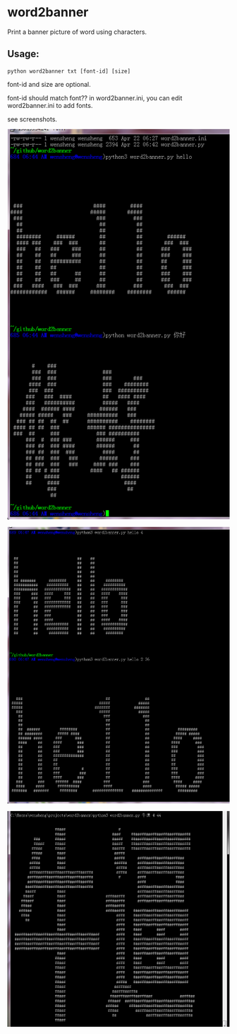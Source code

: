 # word2banner
Print a banner picture of word using characters.

## Usage:

    python word2banner txt [font-id] [size]

font-id and size are optional.

font-id should match font?? in word2banner.ini, you can edit word2banner.ini to add fonts.

see screenshots.

![1](https://raw.githubusercontent.com/wensheng/word2banner/master/screenshots/word2banner1.png)

![2](https://raw.githubusercontent.com/wensheng/word2banner/master/screenshots/word2banner2.png)

![3](https://raw.githubusercontent.com/wensheng/word2banner/master/screenshots/word2banner4.png)
